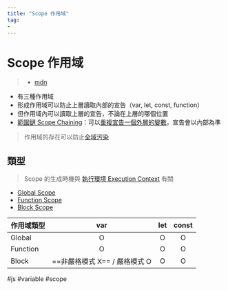 ```yaml
---
title: "Scope 作用域"
tag: 
- 
---
```

# Scope 作用域
>- [mdn](https://developer.mozilla.org/en-US/docs/Glossary/Scope)

- 有三種作用域
- 形成作用域可以防止上層讀取內部的宣告（var, let, const, function）
- 但作用域內可以讀取上層的宣告，不論在上層的哪個位置
- [範圍鏈 Scope Chaining](範圍鏈%20Scope%20Chaining.md)：可以[重複宣告一個外層的變數](重複宣告一個外層的變數.md)，宣告會以內部為準

> 作用域的存在可以防止[全域污染](全域污染.md)


## 類型
> Scope 的生成時機與 [執行環境 Execution Context](執行環境%20Execution%20Context.md) 有關

- [Global Scope](Global%20Scope.md)
- [Function Scope](Function%20Scope.md)
- [Block Scope](Block%20Scope.md)

|作用域類型|var|let|const|
|-|:-:|:-:|:-:|
|Global|O|O|O|
|Function|O|O|O|
|Block|==非嚴格模式 X== / 嚴格模式 O|O|O|



#js #variable #scope